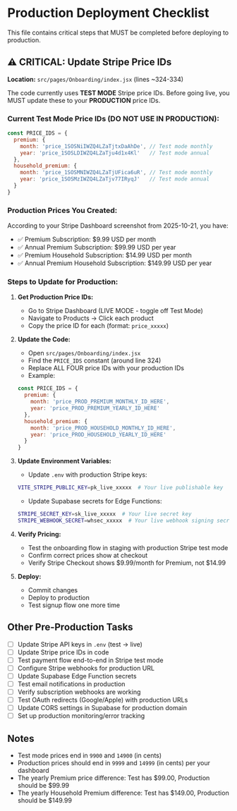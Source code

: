 # Production Deployment Checklist

This file contains critical steps that MUST be completed before deploying to production.

## ⚠️ CRITICAL: Update Stripe Price IDs

**Location:** `src/pages/Onboarding/index.jsx` (lines ~324-334)

The code currently uses **TEST MODE** Stripe price IDs. Before going live, you MUST update these to your **PRODUCTION** price IDs.

### Current Test Mode Price IDs (DO NOT USE IN PRODUCTION):
```javascript
const PRICE_IDS = {
  premium: {
    month: 'price_1SOSNiIWZQ4LZaTjtxDaAhDe', // Test mode monthly
    year: 'price_1SOSLDIWZQ4LZaTju4d1x4Kl'   // Test mode annual
  },
  household_premium: {
    month: 'price_1SOSMNIWZQ4LZaTjUFica6uR', // Test mode monthly
    year: 'price_1SOSMzIWZQ4LZaTjv77IRyqJ'   // Test mode annual
  }
}
```

### Production Prices You Created:
According to your Stripe Dashboard screenshot from 2025-10-21, you have:
- ✅ Premium Subscription: $9.99 USD per month
- ✅ Annual Premium Subscription: $99.99 USD per year
- ✅ Premium Household Subscription: $14.99 USD per month
- ✅ Annual Premium Household Subscription: $149.99 USD per year

### Steps to Update for Production:

1. **Get Production Price IDs:**
   - Go to Stripe Dashboard (LIVE MODE - toggle off Test Mode)
   - Navigate to Products → Click each product
   - Copy the price ID for each (format: `price_xxxxx`)

2. **Update the Code:**
   - Open `src/pages/Onboarding/index.jsx`
   - Find the `PRICE_IDS` constant (around line 324)
   - Replace ALL FOUR price IDs with your production IDs
   - Example:
   ```javascript
   const PRICE_IDS = {
     premium: {
       month: 'price_PROD_PREMIUM_MONTHLY_ID_HERE',
       year: 'price_PROD_PREMIUM_YEARLY_ID_HERE'
     },
     household_premium: {
       month: 'price_PROD_HOUSEHOLD_MONTHLY_ID_HERE',
       year: 'price_PROD_HOUSEHOLD_YEARLY_ID_HERE'
     }
   }
   ```

3. **Update Environment Variables:**
   - Update `.env` with production Stripe keys:
   ```bash
   VITE_STRIPE_PUBLIC_KEY=pk_live_xxxxx  # Your live publishable key
   ```
   - Update Supabase secrets for Edge Functions:
   ```bash
   STRIPE_SECRET_KEY=sk_live_xxxxx  # Your live secret key
   STRIPE_WEBHOOK_SECRET=whsec_xxxxx  # Your live webhook signing secret
   ```

4. **Verify Pricing:**
   - Test the onboarding flow in staging with production Stripe test mode
   - Confirm correct prices show at checkout
   - Verify Stripe Checkout shows $9.99/month for Premium, not $14.99

5. **Deploy:**
   - Commit changes
   - Deploy to production
   - Test signup flow one more time

## Other Pre-Production Tasks

- [ ] Update Stripe API keys in `.env` (test → live)
- [ ] Update Stripe price IDs in code
- [ ] Test payment flow end-to-end in Stripe test mode
- [ ] Configure Stripe webhooks for production URL
- [ ] Update Supabase Edge Function secrets
- [ ] Test email notifications in production
- [ ] Verify subscription webhooks are working
- [ ] Test OAuth redirects (Google/Apple) with production URLs
- [ ] Update CORS settings in Supabase for production domain
- [ ] Set up production monitoring/error tracking

## Notes

- Test mode prices end in `9900` and `14900` (in cents)
- Production prices should end in `9999` and `14999` (in cents) per your dashboard
- The yearly Premium price difference: Test has $99.00, Production should be $99.99
- The yearly Household Premium difference: Test has $149.00, Production should be $149.99
